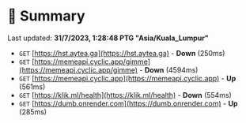 # 📖 Summary
Last updated: **31/7/2023, 1:28:48 PTG "Asia/Kuala_Lumpur"**

- `GET` [https://hst.aytea.ga](https://hst.aytea.ga) - **Down** (250ms)
- `GET` [https://memeapi.cyclic.app/gimme](https://memeapi.cyclic.app/gimme) - **Down** (4594ms)
- `GET` [https://memeapi.cyclic.app](https://memeapi.cyclic.app) - **Up** (561ms)
- `GET` [https://klik.ml/health](https://klik.ml/health) - **Down** (554ms)
- `GET` [https://dumb.onrender.com](https://dumb.onrender.com) - **Up** (285ms)
